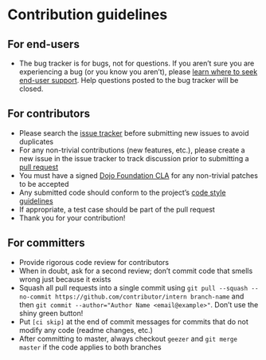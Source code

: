 Contribution guidelines
=======================

## For end-users

* The bug tracker is for bugs, not for questions. If you aren’t sure you are experiencing a bug (or you know you
  aren’t), please [learn where to seek end-user support](https://github.com/theintern/intern/wiki/Support).
  Help questions posted to the bug tracker will be closed.

## For contributors

* Please search the [issue tracker](https://github.com/theintern/intern/issues) before submitting new issues to avoid
  duplicates
* For any non-trivial contributions (new features, etc.), please create a new issue in the issue tracker to track
  discussion prior to submitting a [pull request](http://help.github.com/send-pull-requests)
* You must have a signed [Dojo Foundation CLA](http://dojofoundation.org/about/claForm) for any non-trivial patches to
  be accepted
* Any submitted code should conform to the project’s
  [code style guidelines](https://github.com/csnover/dojo2-core#code-conventions)
* If appropriate, a test case should be part of the pull request
* Thank you for your contribution!

## For committers

* Provide rigorous code review for contributors
* When in doubt, ask for a second review; don’t commit code that smells wrong just because it exists
* Squash all pull requests into a single commit using
  `git pull --squash --no-commit https://github.com/contributor/intern branch-name` and then
  `git commit --author="Author Name <email@example>"`. Don’t use the shiny green button!
* Put `[ci skip]` at the end of commit messages for commits that do not modify any code (readme changes, etc.)
* After committing to master, always checkout `geezer` and `git merge master` if the code applies to both branches

